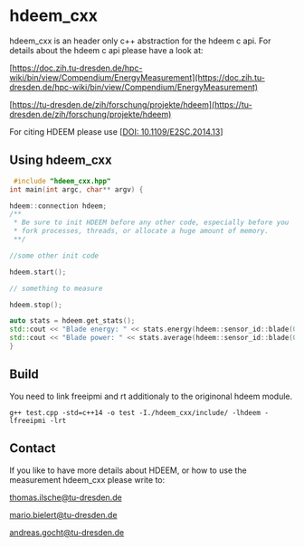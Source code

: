 # hdeem_cxx

hdeem_cxx is an header only c++ abstraction for the hdeem c api.
For details about the hdeem c api please have a look at:

[https://doc.zih.tu-dresden.de/hpc-wiki/bin/view/Compendium/EnergyMeasurement](https://doc.zih.tu-dresden.de/hpc-wiki/bin/view/Compendium/EnergyMeasurement)

[https://tu-dresden.de/zih/forschung/projekte/hdeem](https://tu-dresden.de/zih/forschung/projekte/hdeem)

For citing HDEEM please use [[DOI: 10.1109/E2SC.2014.13](dx.doi.org/10.1109/E2SC.2014.13)]

## Using hdeem_cxx

```c++
 #include "hdeem_cxx.hpp"
int main(int argc, char** argv) {

hdeem::connection hdeem;
/**
 * Be sure to init HDEEM before any other code, especially before you 
 * fork processes, threads, or allocate a huge amount of memory. 
 **/

//some other init code

hdeem.start();

// something to measure

hdeem.stop();

auto stats = hdeem.get_stats();
std::cout << "Blade energy: " << stats.energy(hdeem::sensor_id::blade(0)) << "\n";
std::cout << "Blade power: " << stats.average(hdeem::sensor_id::blade(0)) << "\n";
}

```

## Build

You need to link freeipmi and rt additionaly to the originonal hdeem module.

```
g++ test.cpp -std=c++14 -o test -I./hdeem_cxx/include/ -lhdeem -lfreeipmi -lrt
```

## Contact
If you like to have more details about HDEEM, or how to use the measurement hdeem_cxx please write to:

thomas.ilsche@tu-dresden.de

mario.bielert@tu-dresden.de

andreas.gocht@tu-dresden.de
